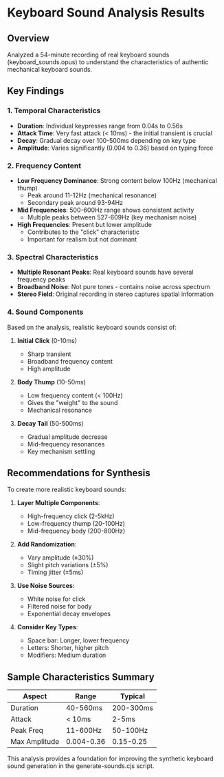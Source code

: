 # Keyboard Sound Analysis Results

## Overview
Analyzed a 54-minute recording of real keyboard sounds (keyboard_sounds.opus) to understand the characteristics of authentic mechanical keyboard sounds.

## Key Findings

### 1. Temporal Characteristics
- **Duration**: Individual keypresses range from 0.04s to 0.56s
- **Attack Time**: Very fast attack (< 10ms) - the initial transient is crucial
- **Decay**: Gradual decay over 100-500ms depending on key type
- **Amplitude**: Varies significantly (0.004 to 0.36) based on typing force

### 2. Frequency Content
- **Low Frequency Dominance**: Strong content below 100Hz (mechanical thump)
  - Peak around 11-12Hz (mechanical resonance)
  - Secondary peak around 93-94Hz
- **Mid Frequencies**: 500-600Hz range shows consistent activity
  - Multiple peaks between 527-609Hz (key mechanism noise)
- **High Frequencies**: Present but lower amplitude
  - Contributes to the "click" characteristic
  - Important for realism but not dominant

### 3. Spectral Characteristics
- **Multiple Resonant Peaks**: Real keyboard sounds have several frequency peaks
- **Broadband Noise**: Not pure tones - contains noise across spectrum
- **Stereo Field**: Original recording in stereo captures spatial information

### 4. Sound Components
Based on the analysis, realistic keyboard sounds consist of:

1. **Initial Click** (0-10ms)
   - Sharp transient
   - Broadband frequency content
   - High amplitude

2. **Body Thump** (10-50ms)
   - Low frequency content (< 100Hz)
   - Gives the "weight" to the sound
   - Mechanical resonance

3. **Decay Tail** (50-500ms)
   - Gradual amplitude decrease
   - Mid-frequency resonances
   - Key mechanism settling

## Recommendations for Synthesis

To create more realistic keyboard sounds:

1. **Layer Multiple Components**:
   - High-frequency click (2-5kHz)
   - Low-frequency thump (20-100Hz)
   - Mid-frequency body (200-800Hz)

2. **Add Randomization**:
   - Vary amplitude (±30%)
   - Slight pitch variations (±5%)
   - Timing jitter (±5ms)

3. **Use Noise Sources**:
   - White noise for click
   - Filtered noise for body
   - Exponential decay envelopes

4. **Consider Key Types**:
   - Space bar: Longer, lower frequency
   - Letters: Shorter, higher pitch
   - Modifiers: Medium duration

## Sample Characteristics Summary

| Aspect | Range | Typical |
|--------|-------|---------|
| Duration | 40-560ms | 200-300ms |
| Attack | < 10ms | 2-5ms |
| Peak Freq | 11-600Hz | 50-100Hz |
| Max Amplitude | 0.004-0.36 | 0.15-0.25 |

This analysis provides a foundation for improving the synthetic keyboard sound generation in the generate-sounds.cjs script.